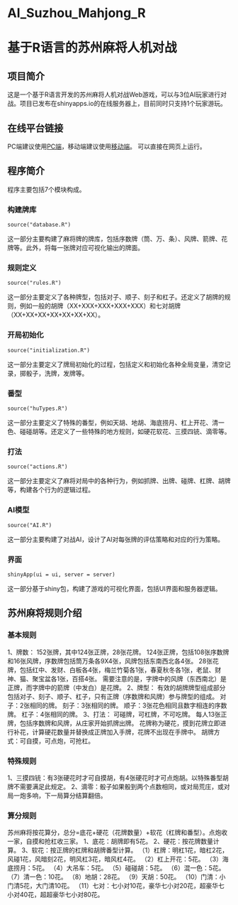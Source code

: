# AI_Suzhou_Mahjong_R
# 基于R语言的苏州麻将人机对战
## 项目简介
这是一个基于R语言开发的苏州麻将人机对战Web游戏，可以与3位AI玩家进行对战。项目已发布在shinyapps.io的在线服务器上，目前同时只支持1个玩家游玩。
## 在线平台链接
PC端建议使用[PC端](https://haoyuhugeo.shinyapps.io/AI_Suzhou_mahjong/)，移动端建议使用[移动端](https://haoyuhugeo.shinyapps.io/mobileAI_Suzhou_mahjong/)。
可以直接在网页上运行。
## 程序简介
程序主要包括7个模块构成。
### 构建牌库
```
source("database.R")
```
这一部分主要构建了麻将牌的牌库，包括序数牌（筒、万、条）、风牌、箭牌、花牌等。此外，将每一张牌对应可视化输出的牌面。
### 规则定义
```
source("rules.R")
```
这一部分主要定义了各种牌型，包括对子、顺子、刻子和杠子。还定义了胡牌的规则，例如一般的胡牌（XX+XXX+XXX+XXX+XXX）和七对胡牌（XX+XX+XX+XX+XX+XX+XX）。
### 开局初始化
```
source("initialization.R") 
```
这一部分主要定义了牌局初始化的过程，包括定义和初始化各种全局变量，清空记录，掷骰子，洗牌，发牌等。
### 番型
```
source("huTypes.R")  
```
这一部分主要定义了特殊的番型，例如天胡、地胡、海底捞月、杠上开花、清一色、碰碰胡等。还定义了一些特殊的地方规则，如硬花软花、三摸四铳、滴零等。
### 打法
```
source("actions.R")  
```
这一部分主要定义了麻将对局中的各种行为，例如抓牌、出牌、碰牌、杠牌、胡牌等，构建各个行为的逻辑过程。
### AI模型
```
source("AI.R")  
```
这一部分主要构建了对战AI，设计了AI对每张牌的评估策略和对应的行为策略。
### 界面
```
shinyApp(ui = ui, server = server)
```
这一部分基于shiny包，构建了游戏的可视化界面，包括UI界面和服务器逻辑。
## 苏州麻将规则介绍
### 基本规则
1、牌数：
152张牌，其中124张正牌，28张花牌。
124张正牌，包括108张序数牌和16张风牌，序数牌包括筒万条各9X4张，风牌包括东南西北各4张。
28张花牌，包括红中、发财、白板各4张，梅兰竹菊各1张，春夏秋冬各1张，老鼠、财神、猫、聚宝盆各1张，百搭4张。
需要注意的是，字牌中的风牌（东西南北）是正牌，而字牌中的箭牌（中发白）是花牌。
2、牌型：
有效的胡牌牌型组成部分包括对子、刻子、顺子、杠子，只有正牌（序数牌和风牌）参与牌型的组成。
对子：2张相同的牌。
刻子：3张相同的牌。
顺子：3张花色相同且数字相连的序数牌。
杠子：4张相同的牌。
3、打法：
可碰牌，可杠牌，不可吃牌。
每人13张正牌，包括序数牌和风牌，从庄家开始抓牌出牌。
花牌称为硬花，摸到花牌立即进行补花，计算硬花数量并替换成正牌加入手牌，花牌不出现在手牌中。
胡牌方式：可自摸，可点炮，可抢杠。
### 特殊规则
1、三摸四铳：有3张硬花时才可自摸胡，有4张硬花时才可点炮胡。以特殊番型胡牌不需要满足此规定。
2、滴零：骰子如果骰到两个点数相同，或对局荒庄，或对局一炮多响，下一局算分结算翻倍。
### 算分规则
苏州麻将按花算分，总分=底花+硬花（花牌数量）+软花（杠牌和番型）。点炮收一家，自摸和抢杠收三家。
1、底花：胡牌即有5花。
2、硬花：按花牌数量计算。
3、软花：按正牌的杠牌和胡牌番型计算。
（1）杠牌：明杠1花，暗杠2花，风碰1花，风暗刻2花，明风杠3花，暗风杠4花。
（2）杠上开花：5花。
（3）海底捞月：5花。
（4）大吊车：5花。
（5）碰碰胡：5花。
（6）混一色：5花。
（7）清一色：10花。
（8）地胡：28花。
（9）天胡：50花。
（10）门清：小门清5花，大门清10花。
（11）七对：七小对10花，豪华七小对20花，超豪华七小对40花，超超豪华七小对80花。

